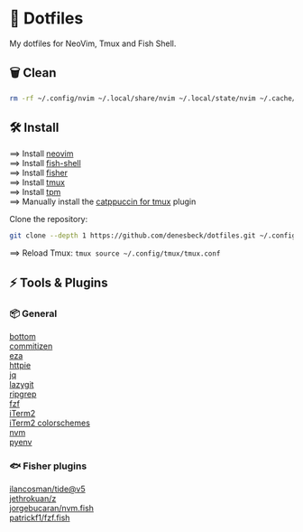 # 🚀 Dotfiles

My dotfiles for NeoVim, Tmux and Fish Shell.

## 🗑️ Clean

```bash
rm -rf ~/.config/nvim ~/.local/share/nvim ~/.local/state/nvim ~/.cache/nvim ~/.config/tmux/tmux.conf ~/.config/fish/config.fish
```

## 🛠 Install

==> Install [neovim](https://github.com/neovim/neovim)\
==> Install [fish-shell](https://github.com/fish-shell/fish-shell)\
==> Install [fisher](https://github.com/jorgebucaran/fisher)\
==> Install [tmux](https://github.com/tmux/tmux)\
==> Install [tpm](https://github.com/tmux-plugins/tpm)\
==> Manually install the [catppuccin for tmux](https://github.com/catppuccin/tmux) plugin

Clone the repository:

```bash
git clone --depth 1 https://github.com/denesbeck/dotfiles.git ~/.config
```

==> Reload Tmux: `tmux source ~/.config/tmux/tmux.conf`

## ⚡ Tools & Plugins

### 📦 General

[bottom](https://github.com/ClementTsang/bottom)\
[commitizen](https://commitizen-tools.github.io/commitizen/)\
[eza](https://eza.rocks/)\
[httpie](https://httpie.io/)\
[jq](https://github.com/jqlang/jq)\
[lazygit](https://github.com/jesseduffield/lazygit)\
[ripgrep](https://github.com/BurntSushi/ripgrep)\
[fzf](https://github.com/junegunn/fzf)\
[iTerm2](https://iterm2.com/)\
[iTerm2 colorschemes](https://iterm2colorschemes.com/)\
[nvm](https://github.com/nvm-sh/nvm)\
[pyenv](https://github.com/pyenv/pyenv)

### 🐟 Fisher plugins

[ilancosman/tide@v5](https://github.com/IlanCosman/tide)\
[jethrokuan/z](https://github.com/jethrokuan/z)\
[jorgebucaran/nvm.fish](https://github.com/jorgebucaran/nvm.fish)\
[patrickf1/fzf.fish](https://github.com/PatrickF1/fzf.fish)
